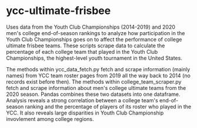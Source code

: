 # ycc-ultimate-frisbee
Uses data from the Youth Club Championships (2014-2019) and 2020 men's college end-of-season rankings to analyze how participation in the Youth Club Championships goes on to affect the performance of college ultimate frisbee teams.
These scripts scrape data to calculate the percentage of each college team that played in the Youth Club Championships, the highest-level youth tournament in the United States. 

The methods within ycc_data_fetch.py fetch and scrape information (mainly names) from YCC team roster pages from 2019 all the way back to 2014 (no records exist before then).
The methods within college_team_scraper.py fetch and scrape information about men's college ultimate teams from the 2020 season.
Pandas combines these two datasets into one dataframe.
Analysis reveals a strong correlation between a college team's end-of-season ranking and the percentage of players of its roster who played in the YCC. It also reveals large disparities in Youth Club Championship invovlement among college regions.
